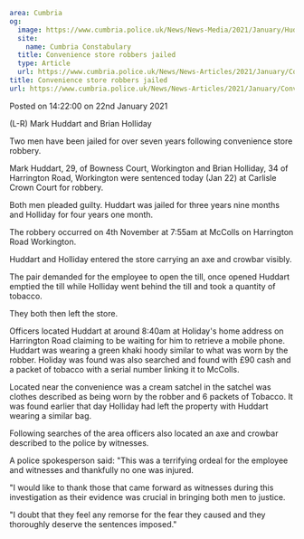 ```yaml
area: Cumbria
og:
  image: https://www.cumbria.police.uk/News/News-Media/2021/January/Huddart-and-Hollidaypng.png
  site:
    name: Cumbria Constabulary
  title: Convenience store robbers jailed
  type: Article
  url: https://www.cumbria.police.uk/News/News-Articles/2021/January/Convenience-store-robbers-jailed.aspx
title: Convenience store robbers jailed
url: https://www.cumbria.police.uk/News/News-Articles/2021/January/Convenience-store-robbers-jailed.aspx
```

Posted on 14:22:00 on 22nd January 2021

(L-R) Mark Huddart and Brian Holliday

Two men have been jailed for over seven years following convenience store robbery.

Mark Huddart, 29, of Bowness Court, Workington and Brian Holliday, 34 of Harrington Road, Workington were sentenced today (Jan 22) at Carlisle Crown Court for robbery.

Both men pleaded guilty. Huddart was jailed for three years nine months and Holliday for four years one month.

The robbery occurred on 4th November at 7:55am at McColls on Harrington Road Workington.

Huddart and Holliday entered the store carrying an axe and crowbar visibly.

The pair demanded for the employee to open the till, once opened Huddart emptied the till while Holliday went behind the till and took a quantity of tobacco.

 They both then left the store.

Officers located Huddart at around 8:40am at Holiday's home address on Harrington Road claiming to be waiting for him to retrieve a mobile phone. Huddart was wearing a green khaki hoody similar to what was worn by the robber. Holiday was found was also searched and found with £90 cash and a packet of tobacco with a serial number linking it to McColls.

Located near the convenience was a cream satchel in the satchel was clothes described as being worn by the robber and 6 packets of Tobacco. It was found earlier that day Holliday had left the property with Huddart wearing a similar bag.

Following searches of the area officers also located an axe and crowbar described to the police by witnesses.

A police spokesperson said: "This was a terrifying ordeal for the employee and witnesses and thankfully no one was injured.

"I would like to thank those that came forward as witnesses during this investigation as their evidence was crucial in bringing both men to justice.

"I doubt that they feel any remorse for the fear they caused and they thoroughly deserve the sentences imposed."
